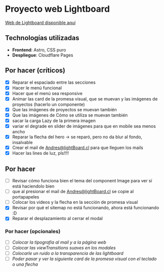 # Proyecto web Lightboard

[Web de Lightboard disponible aquí](https://lightboard.cl/)

## Technologías utilizadas

- **Frontend**: Astro, CSS puro
- **Despliegue**: Cloudflare Pages

## Por hacer (críticos)

- [X] Reparar el espaciado entre las secciones
- [x] Hacer le menú funcional
- [x] Hacer que el menú sea responsive
- [x] Animar las card de la promesa visual, que se muevan y las imágenes de proyectos (hacerlo un componente)
- [x] Que las imágenes de proyectos se muevan también
- [x] Que las imágenes de Cómo se utiliza se muevan también
- [x] sacar la carga Lazy de la primera imagen
- [x] variar el degrade en slider de imágenes para que en mobile sea menos ancho 
- [x] Reparar la flecha del hero -> se reparó, pero no da blur al fondo, insalvable
- [x] Crear el mail de Andres@lightBoard.cl para que lleguen los mails
- [x] Hacer las lines de luz, pls!!!!

## Por hacer
- [ ] Revisar cómo funciona bien el tema del component Image para ver sí está haciendolo bien
- [ ] que al presionar el mail de Andres@lightBoard.cl se copie al portapapeles
- [ ] Colocar los videos y la flecha en la sección de promesa visual
- [x] Revisar por qué el sitemap no está funcionando, ahora está funcionando :D
- [x] Reparar el desplazamiento al cerrar el modal

### Por hacer (opcionales)
- [ ] _Colocar la tipografía al mail y a la página web_
- [ ] _Colocar las viewTransitions suaves en los modales_
- [ ] _Colocarle un ruido a la transparencia de las lightboard_
- [ ] _Poder pasar y ver la siguiente card de la promesa visual con el teclado o una flecha_